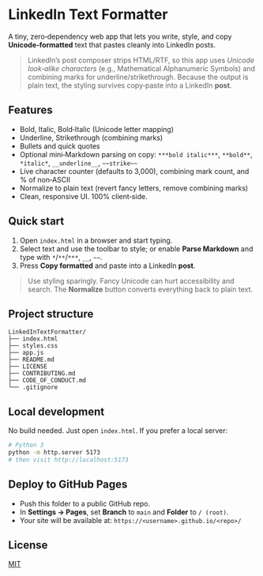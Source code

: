 # LinkedIn Text Formatter

A tiny, zero‑dependency web app that lets you write, style, and copy **Unicode‑formatted** text that pastes cleanly into LinkedIn posts.

> LinkedIn’s post composer strips HTML/RTF, so this app uses *Unicode look‑alike characters* (e.g., Mathematical Alphanumeric Symbols) and combining marks for underline/strikethrough. Because the output is plain text, the styling survives copy‑paste into a LinkedIn **post**.

## Features
- Bold, Italic, Bold‑Italic (Unicode letter mapping)
- Underline, Strikethrough (combining marks)
- Bullets and quick quotes
- Optional mini‑Markdown parsing on copy: `***bold italic***`, `**bold**`, `*italic*`, `__underline__`, `~~strike~~`
- Live character counter (defaults to 3,000), combining mark count, and % of non‑ASCII
- Normalize to plain text (revert fancy letters, remove combining marks)
- Clean, responsive UI. 100% client‑side.

## Quick start
1. Open `index.html` in a browser and start typing.
2. Select text and use the toolbar to style; or enable **Parse Markdown** and type with `*`/`**`/`***`, `__`, `~~`.
3. Press **Copy formatted** and paste into a LinkedIn **post**.

> Use styling sparingly. Fancy Unicode can hurt accessibility and search. The **Normalize** button converts everything back to plain text.

## Project structure
```
LinkedInTextFormatter/
├── index.html
├── styles.css
├── app.js
├── README.md
├── LICENSE
├── CONTRIBUTING.md
├── CODE_OF_CONDUCT.md
└── .gitignore
```

## Local development
No build needed. Just open `index.html`. If you prefer a local server:
```bash
# Python 3
python -m http.server 5173
# then visit http://localhost:5173
```

## Deploy to GitHub Pages
- Push this folder to a public GitHub repo.
- In **Settings → Pages**, set **Branch** to `main` and **Folder** to `/ (root)`.
- Your site will be available at: `https://<username>.github.io/<repo>/`

## License
[MIT](./LICENSE)
